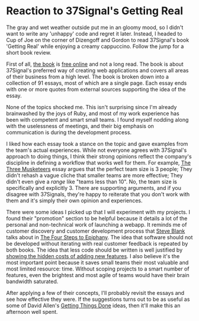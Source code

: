 # Reaction to 37Signal's Getting Real

The gray and wet weather outside put me in an gloomy mood, so I didn't want to write any 'unhappy' code and regret it later.  Instead, I headed to Cup of Joe on the corner of Dizengoff and Gordon to read 37Signal's book 'Getting Real' while enjoying a creamy cappuccino.  Follow the jump for a short book review.

First of all, [the book](http://gettingreal.37signals.com/) is [free online](http://gettingreal.37signals.com/toc.php) and not a long read.  The book is about 37Signal's preferred way of creating web applications and covers all areas of their business from a high level.  The book is broken down into a collection of 91 essays, most of which are a single page.  Each essay ends with one or more quotes from external sources supporting the idea of the essay.

None of the topics shocked me.  This isn't surprising since I'm already brainwashed by the joys of Ruby, and most of my work experience has been with competent and smart small teams.  I found myself nodding along with the uselessness of meetings, and their big emphasis on communication is during the development process.

I liked how each essay took a stance on the topic and gave examples from the team's actual experiences.  While not everyone agrees with 37Signal's approach to doing things, I think their strong opinions reflect the company's discipline in defining a workflow that works well for them.  For example, [The Three Musketeers](http://gettingreal.37signals.com/ch03_The_Three_Musketeers.php) essay argues that the perfect team size is 3 people;  They didn't rehash a vague cliche that smaller teams are more effective;  They didn't even give a *range* like "teams less than 10".  No, the team size is specifically and explicitly 3.  There are supporting arguments, and if you disagree with 37Signals, they're happy to reiterate that you don't work with them and it's simply their own opinion and experiences.

There were some ideas I picked up that I will experiment with my projects.  I found their "promotion" section to be helpful because it details a lot of the personal and non-technical work of launching a webapp.  It reminds me of customer discovery and customer development process that [Steve Blank](http://steveblank.com/) talks about in [The Four Steps to Epiphany](http://www.amazon.com/Four-Steps-Epiphany-Steven-Blank/dp/0976470705).  The idea that software should not be developed without iterating with real customer feedback is repeated by both books.  The idea that less code should be written is well justified by [showing the hidden costs of adding new features](http://gettingreal.37signals.com/ch05_Hidden_Costs.php).  I also believe it's the most important point because it saves small teams their most valuable and most limited resource: time.  Without scoping projects to a smart number of features, even the brightest and most agile of teams would have their brain bandwidth saturated.

After applying a few of their concepts, I'll probably revisit the essays and see how effective they were.  If the suggestions turns out to be as useful as some of David Allen's [Getting Things Done](http://en.wikipedia.org/wiki/Getting_Things_Done) ideas, then it'll make this an afternoon well spent.
